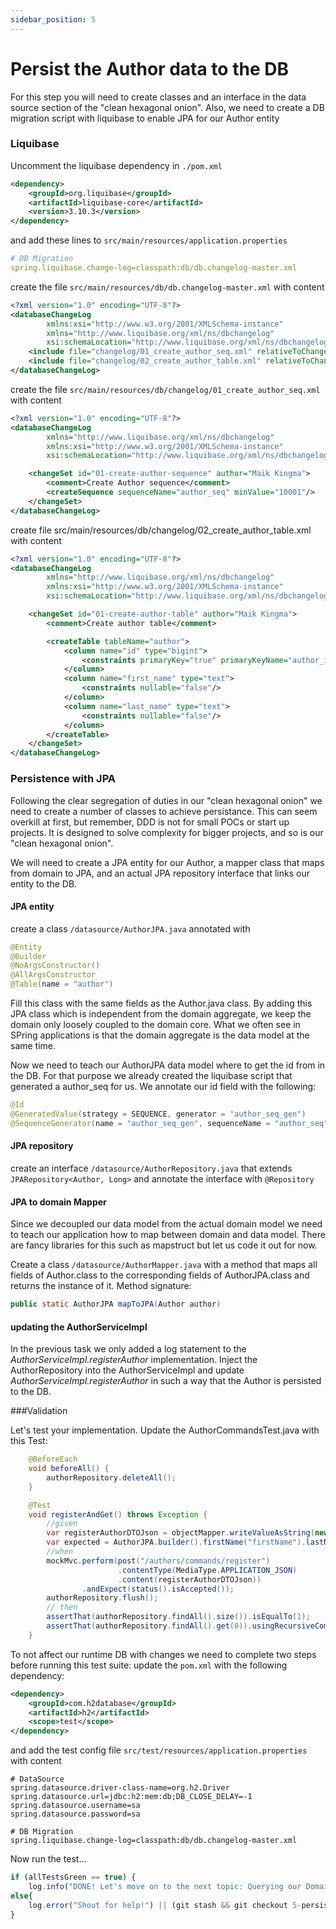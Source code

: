 ```yaml
---
sidebar_position: 5
---
```


# Persist the Author data to the DB

For this step you will need to create classes and an interface in the data source section of the "clean hexagonal 
onion". Also, we need to create a DB migration script with liquibase to enable JPA for our Author entity

### Liquibase
Uncomment the liquibase dependency in ``./pom.xml`` 

```xml
<dependency>
    <groupId>org.liquibase</groupId>
    <artifactId>liquibase-core</artifactId>
    <version>3.10.3</version>
</dependency>
```

and add these lines to ``src/main/resources/application.properties``

```yaml
# DB Migration
spring.liquibase.change-log=classpath:db/db.changelog-master.xml
```
create the file ``src/main/resources/db/db.changelog-master.xml`` with content

```xml
<?xml version="1.0" encoding="UTF-8"?>
<databaseChangeLog
        xmlns:xsi="http://www.w3.org/2001/XMLSchema-instance"
        xmlns="http://www.liquibase.org/xml/ns/dbchangelog"
        xsi:schemaLocation="http://www.liquibase.org/xml/ns/dbchangelog http://www.liquibase.org/xml/ns/dbchangelog/dbchangelog-latest.xsd">
    <include file="changelog/01_create_author_seq.xml" relativeToChangelogFile="true"/>
    <include file="changelog/02_create_author_table.xml" relativeToChangelogFile="true"/>
</databaseChangeLog>
```

create the file ``src/main/resources/db/changelog/01_create_author_seq.xml`` with content

```xml
<?xml version="1.0" encoding="UTF-8"?>
<databaseChangeLog
        xmlns="http://www.liquibase.org/xml/ns/dbchangelog"
        xmlns:xsi="http://www.w3.org/2001/XMLSchema-instance"
        xsi:schemaLocation="http://www.liquibase.org/xml/ns/dbchangelog http://www.liquibase.org/xml/ns/dbchangelog/dbchangelog-3.6.xsd">

    <changeSet id="01-create-author-sequence" author="Maik Kingma">
        <comment>Create Author sequence</comment>
        <createSequence sequenceName="author_seq" minValue="10001"/>
    </changeSet>
</databaseChangeLog>
```

create file src/main/resources/db/changelog/02_create_author_table.xml with content

```xml
<?xml version="1.0" encoding="UTF-8"?>
<databaseChangeLog
        xmlns="http://www.liquibase.org/xml/ns/dbchangelog"
        xmlns:xsi="http://www.w3.org/2001/XMLSchema-instance"
        xsi:schemaLocation="http://www.liquibase.org/xml/ns/dbchangelog http://www.liquibase.org/xml/ns/dbchangelog/dbchangelog-3.6.xsd">

    <changeSet id="01-create-author-table" author="Maik Kingma">
        <comment>Create author table</comment>

        <createTable tableName="author">
            <column name="id" type="bigint">
                <constraints primaryKey="true" primaryKeyName="author_id_pk" nullable="false"/>
            </column>
            <column name="first_name" type="text">
                <constraints nullable="false"/>
            </column>
            <column name="last_name" type="text">
                <constraints nullable="false"/>
            </column>
        </createTable>
    </changeSet>
</databaseChangeLog>
```

### Persistence with JPA

Following the clear segregation of duties in our "clean hexagonal onion" we need to create a number of classes to 
achieve persistance. This can seem overkill at first, but remember, DDD is not for small POCs or start up projects. 
It is designed to solve complexity for bigger projects, and so is our "clean hexagonal onion".

We will need to create a JPA entity for our Author, a mapper class that maps from domain to JPA, and an actual JPA 
repository interface that links our entity to the DB.

#### JPA entity

create a class ``/datasource/AuthorJPA.java`` annotated with

```java
@Entity
@Builder
@NoArgsConstructor()
@AllArgsConstructor
@Table(name = "author")
```
Fill this class with the same fields as the Author.java class. By adding this JPA class which is independent from 
the domain aggregate, we keep the domain only loosely coupled to the domain core. What we often see in SPring 
applications is that the domain aggregate is the data model at the same time.

Now we need to teach our AuthorJPA data model where to get the id from in the DB. For that purpose we already 
created the liquibase script that generated a author_seq for us.
We annotate our id field with the following:
```java
@Id
@GeneratedValue(strategy = SEQUENCE, generator = "author_seq_gen")
@SequenceGenerator(name = "author_seq_gen", sequenceName = "author_seq", allocationSize = 1)
```

#### JPA repository

create an interface ``/datasource/AuthorRepository.java`` that extends ``JPARepository<Author, Long>`` and annotate 
the interface with ``@Repository``

#### JPA to domain Mapper

Since we decoupled our data model from the actual domain model we need to teach our application how to map between 
domain and data model. There are fancy libraries for this such as mapstruct but let us code it out for now.

Create a class ``/datasource/AuthorMapper.java`` with a method that maps all fields of Author.class to the 
corresponding fields of AuthorJPA.class and returns the instance of it.
Method signature:
```java
public static AuthorJPA mapToJPA(Author author)
```

#### updating the AuthorServiceImpl
In the previous task we only added a log statement to the _AuthorServiceImpl.registerAuthor_ implementation.
Inject the AuthorRepository into the AuthorServiceImpl and update _AuthorServiceImpl.registerAuthor_ in such a way 
that the Author is persisted to the DB.


###Validation

Let's test your implementation. Update the AuthorCommandsTest.java with this Test:

```java
    @BeforeEach
    void beforeAll() {
        authorRepository.deleteAll();
    }

    @Test
    void registerAndGet() throws Exception {
        //given
        var registerAuthorDTOJson = objectMapper.writeValueAsString(new RegisterAuthorDTO("firstName", "lastName"));
        var expected = AuthorJPA.builder().firstName("firstName").lastName("lastName").build();
        //when
        mockMvc.perform(post("/authors/commands/register")
                        .contentType(MediaType.APPLICATION_JSON)
                        .content(registerAuthorDTOJson))
                .andExpect(status().isAccepted());
        authorRepository.flush();
        // then
        assertThat(authorRepository.findAll().size()).isEqualTo(1);
        assertThat(authorRepository.findAll().get(0)).usingRecursiveComparison().ignoringFields("id").isEqualTo(expected);
    }
```

To not affect our runtime DB with changes we need to complete two steps before running this test suite:
update the ``pom.xml`` with the following dependency:
```xml
<dependency>
    <groupId>com.h2database</groupId>
    <artifactId>h2</artifactId>
    <scope>test</scope>
</dependency>
```
and add the test config file ``src/test/resources/application.properties`` with content
```properties
# DataSource
spring.datasource.driver-class-name=org.h2.Driver
spring.datasource.url=jdbc:h2:mem:db;DB_CLOSE_DELAY=-1
spring.datasource.username=sa
spring.datasource.password=sa

# DB Migration
spring.liquibase.change-log=classpath:db/db.changelog-master.xml
```

Now run the test...

```javascript
if (allTestsGreen == true) {
    log.info("DONE! Let's move on to the next topic: Querying our Domain.")}
else{
    log.error("Shout for help!") || (git stash && git checkout 5-persist-author-data-done)
}
```








